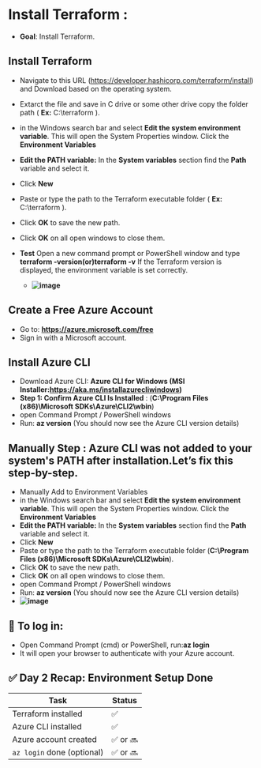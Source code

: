 # Install Terraform :

- **Goal**: Install Terraform.

## Install Terraform
- Navigate to this URL (https://developer.hashicorp.com/terraform/install) and Download based on the operating system. 
- Extarct the file and save in C drive or some other drive copy the folder path ( **Ex:** C:\terraform ).
- in the Windows search bar and select **Edit the system environment variable**. This will open the System Properties window. Click the **Environment Variables**
- **Edit the PATH variable:** In the **System variables** section find the **Path** variable and select it.
- Click **New**
- Paste or type the path to the Terraform executable folder ( **Ex:** C:\terraform ).
- Click **OK** to save the new path.
- Click **OK** on all open windows to close them.
- **Test** Open a new command prompt or PowerShell window and type **terraform -version(or)terraform -v** If the Terraform version is displayed, the environment variable is set correctly.

  - **![image](https://github.com/user-attachments/assets/6edc7a32-35a8-4725-89f8-57c5382e4a90)**

## Create a Free Azure Account
- Go to: **https://azure.microsoft.com/free**
- Sign in with a Microsoft account.

## Install Azure CLI 
- Download Azure CLI: **Azure CLI for Windows (MSI Installer:https://aka.ms/installazurecliwindows)**
- **Step 1: Confirm Azure CLI Is Installed** : (**C:\Program Files (x86)\Microsoft SDKs\Azure\CLI2\wbin**)
- open Command Prompt / PowerShell windows
- Run: **az version** (You should now see the Azure CLI version details) 

## Manually Step : Azure CLI was not added to your system's PATH after installation.Let’s fix this step-by-step.

- Manually Add to Environment Variables
- in the Windows search bar and select **Edit the system environment variable**. This will open the System Properties window. Click the **Environment Variables**
- **Edit the PATH variable:** In the **System variables** section find the **Path** variable and select it.
- Click **New**
- Paste or type the path to the Terraform executable folder (**C:\Program Files (x86)\Microsoft SDKs\Azure\CLI2\wbin**).
- Click **OK** to save the new path.
- Click **OK** on all open windows to close them.
- open Command Prompt / PowerShell windows
- Run: **az version** (You should now see the Azure CLI version details)
- **![image](https://github.com/user-attachments/assets/fcb6cbe0-5cec-4217-866c-8fbcd8c67c53)**

## 🔑 To log in:

- Open Command Prompt (cmd) or PowerShell, run:**az login**
- It will open your browser to authenticate with your Azure account.


## ✅ Day 2 Recap: Environment Setup Done

| Task                       | Status  |
| -------------------------- | ------- |
| Terraform installed        | ✅       |
| Azure CLI installed        | ✅       |
| Azure account created      | ✅ or 🔜 |
| `az login` done (optional) | ✅ or 🔜 |
